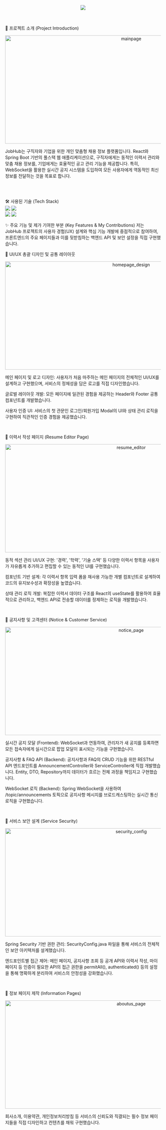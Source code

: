 <div align="center">
<img src="https://capsule-render.vercel.app/api?type=waving&color=7895CB&height=300&section=header&text=JobHub%20Project!&fontColor=ffffff&fontSize=90">
</div><br><br>

📝 프로젝트 소개 (Project Introduction)
<div align="center">
<img src="https://github.com/user-attachments/assets/e32f6c12-db32-4c7f-aea9-d61e9e92027e" alt="mainpage" width="800" height="350">
</div>

JobHub는 구직자와 기업을 위한 개인 맞춤형 채용 정보 플랫폼입니다. React와 Spring Boot 기반의 풀스택 웹 애플리케이션으로, 구직자에게는 동적인 이력서 관리와 맞춤 채용 정보를, 기업에게는 효율적인 공고 관리 기능을 제공합니다. 특히, WebSocket을 활용한 실시간 공지 시스템을 도입하여 모든 사용자에게 역동적인 최신 정보를 전달하는 것을 목표로 합니다.

<br><br>

🛠️ 사용된 기술 (Tech Stack)<br>
<img src="https://img.shields.io/badge/react-61DAFB?style=for-the-badge&logo=react&logoColor=black">
<img src="https://img.shields.io/badge/mysql-4479A1?style=for-the-badge&logo=mysql&logoColor=white"><br>
<img src="https://img.shields.io/badge/springboot-6DB33F?style=for-the-badge&logo=springboot&logoColor=white">
<img src="https://img.shields.io/badge/css-1572B6?style=for-the-badge&logo=css3&logoColor=white">
<br>

✨ 주요 기능 및 제가 기여한 부분 (Key Features & My Contributions)
저는 JobHub 프로젝트의 사용자 경험(UX) 설계와 핵심 기능 개발에 중점적으로 참여하여, 프론트엔드의 주요 페이지들과 이를 뒷받침하는 백엔드 API 및 보안 설정을 직접 구현했습니다.

🎨 UI/UX 총괄 디자인 및 공통 레이아웃
<div align="center">
<img src="https://github.com/user-attachments/assets/27adfff7-c1d3-453d-89d9-0f359cd656e3" alt="homepage_design" width="800" height="350">
</div>

메인 페이지 및 로고 디자인: 사용자가 처음 마주하는 메인 페이지의 전체적인 UI/UX를 설계하고 구현했으며, 서비스의 정체성을 담은 로고를 직접 디자인했습니다.

글로벌 레이아웃 개발: 모든 페이지에 일관된 경험을 제공하는 Header와 Footer 공통 컴포넌트를 개발했습니다.

사용자 인증 UI: 서비스의 첫 관문인 로그인/회원가입 Modal의 UI와 상태 관리 로직을 구현하여 직관적인 인증 경험을 제공했습니다.

<br>

📄 이력서 작성 페이지 (Resume Editor Page)
<div align="center">
<img src="your-resume-editor-screenshot-url" alt="resume_editor" width="800" height="350">
</div>

동적 섹션 관리 UI/UX 구현: '경력', '학력', '기술 스택' 등 다양한 이력서 항목을 사용자가 자유롭게 추가하고 편집할 수 있는 동적인 UI를 구현했습니다.

컴포넌트 기반 설계: 각 이력서 항목 입력 폼을 재사용 가능한 개별 컴포넌트로 설계하여 코드의 유지보수성과 확장성을 높였습니다.

상태 관리 로직 개발: 복잡한 이력서 데이터 구조를 React의 useState를 활용하여 효율적으로 관리하고, 백엔드 API로 전송할 데이터를 정제하는 로직을 개발했습니다.

<br>

📢 공지사항 및 고객센터 (Notice & Customer Service)
<div align="center">
<img src="your-notice-page-screenshot-url" alt="notice_page" width="800" height="350">
</div>

실시간 공지 모달 (Frontend): WebSocket과 연동하여, 관리자가 새 공지를 등록하면 모든 접속자에게 실시간으로 팝업 모달이 표시되는 기능을 구현했습니다.

공지사항 & FAQ API (Backend): 공지사항과 FAQ의 CRUD 기능을 위한 RESTful API 엔드포인트를 AnnouncementController와 ServiceController에 직접 개발했습니다. Entity, DTO, Repository까지 데이터가 흐르는 전체 과정을 책임지고 구현했습니다.

WebSocket 로직 (Backend): Spring WebSocket을 사용하여 /topic/announcements 토픽으로 공지사항 메시지를 브로드캐스팅하는 실시간 통신 로직을 구현했습니다.

<br>

🔐 서비스 보안 설계 (Service Security)
<div align="center">
<img src="your-security-code-screenshot-url" alt="security_config" width="800" height="350">
</div>

Spring Security 기반 권한 관리: SecurityConfig.java 파일을 통해 서비스의 전체적인 보안 아키텍처를 설계했습니다.

엔드포인트별 접근 제어: 메인 페이지, 공지사항 조회 등 공개 API와 이력서 작성, 마이페이지 등 인증이 필요한 API의 접근 권한을 permitAll(), authenticated() 등의 설정을 통해 명확하게 분리하여 서비스의 안정성을 강화했습니다.

<br>

📑 정보 페이지 제작 (Information Pages)
<div align="center">
<img src="your-aboutus-screenshot-url" alt="aboutus_page" width="800" height="350">
</div>

회사소개, 이용약관, 개인정보처리방침 등 서비스의 신뢰도와 직결되는 필수 정보 페이지들을 직접 디자인하고 컨텐츠를 채워 구현했습니다.
